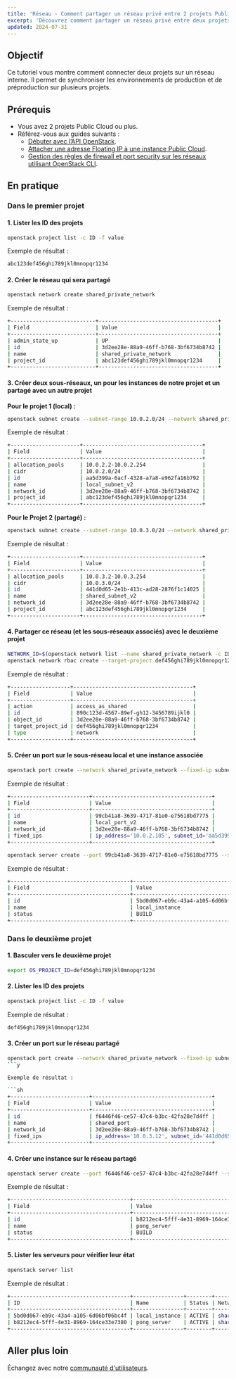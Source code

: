 ```yaml
---
title: 'Réseau - Comment partager un réseau privé entre 2 projets Public Cloud'
excerpt: 'Découvrez comment partager un réseau privé entre deux projets Public Cloud OVHcloud.'
updated: 2024-07-31
---
```

 
## Objectif
 
Ce tutoriel vous montre comment connecter deux projets sur un réseau interne. Il permet de synchroniser les environnements de production et de préproduction sur plusieurs projets.
 
## Prérequis

- Vous avez 2 projets Public Cloud ou plus.
- Référez-vous aux guides suivants :
  - [Débuter avec l’API OpenStack](/pages/public_cloud/compute/starting_with_nova).
  - [Attacher une adresse Floating IP à une instance Public Cloud](/pages/public_cloud/public_cloud_network_services/getting-started-03-attach-floating-ip-to-instance).
  - [Gestion des règles de firewall et port security sur les réseaux utilisant OpenStack CLI](/pages/public_cloud/compute/security_group_private_network).

## En pratique

### Dans le premier projet

#### 1. Lister les ID des projets

```sh
openstack project list -c ID -f value
 ```
Exemple de résultat :

```sh
abc123def456ghi789jkl0mnopqr1234
 ```

#### 2. Créer le réseau qui sera partagé

```sh
openstack network create shared_private_network
```

Exemple de résultat :

```sh
+---------------------------+--------------------------------------+
| Field                     | Value                                |
+---------------------------+--------------------------------------+
| admin_state_up            | UP                                   |
| id                        | 3d2ee28e-88a9-46ff-b768-3bf6734b8742 |
| name                      | shared_private_network               |
| project_id                | abc123def456ghi789jkl0mnopqr1234     |
+---------------------------+--------------------------------------+
```

#### 3. Créer deux sous-réseaux, un pour les instances de notre projet et un partagé avec un autre projet

**Pour le projet 1 (local) :**

```sh
openstack subnet create --subnet-range 10.0.2.0/24 --network shared_private_network --allocation-pool start=10.0.2.2,end=10.0.2.254 local_subnet_v2
```

Exemple de résultat :

```sh
+----------------------+--------------------------------------+
| Field                | Value                                |
+----------------------+--------------------------------------+
| allocation_pools     | 10.0.2.2-10.0.2.254                  |
| cidr                 | 10.0.2.0/24                          |
| id                   | aa5d399a-6acf-4328-a7a8-e962fa16b792 |
| name                 | local_subnet_v2                      |
| network_id           | 3d2ee28e-88a9-46ff-b768-3bf6734b8742 |
| project_id           | abc123def456ghi789jkl0mnopqr1234     |
+----------------------+--------------------------------------+
```

**Pour le Projet 2 (partagé) :**

```sh
openstack subnet create --subnet-range 10.0.3.0/24 --network shared_private_network --allocation-pool start=10.0.3.2,end=10.0.3.254 shared_subnet_v2
```

Exemple de résultat :

```sh
+----------------------+--------------------------------------+
| Field                | Value                                |
+----------------------+--------------------------------------+
| allocation_pools     | 10.0.3.2-10.0.3.254                  |
| cidr                 | 10.0.3.0/24                          |
| id                   | 441d0d65-2e1b-413c-ad28-2876f1c14025 |
| name                 | shared_subnet_v2                     |
| network_id           | 3d2ee28e-88a9-46ff-b768-3bf6734b8742 |
| project_id           | abc123def456ghi789jkl0mnopqr1234     |
+----------------------+--------------------------------------+
```

#### 4. Partager ce réseau (et les sous-réseaux associés) avec le deuxième projet

```sh
NETWORK_ID=$(openstack network list --name shared_private_network -c ID -f value)
openstack network rbac create --target-project def456ghi789jkl0mnopqr1234 --action access_as_shared --type network ${NETWORK_ID}
```

Exemple de résultat :

```sh
+-------------------+--------------------------------------+
| Field             | Value                                |
+-------------------+--------------------------------------+
| action            | access_as_shared                     |
| id                | 890c123d-4567-89ef-gh12-3456789ijkl0 |
| object_id         | 3d2ee28e-88a9-46ff-b768-3bf6734b8742 |
| target_project_id | def456ghi789jkl0mnopqr1234           |
| type              | network                              |
+-------------------+--------------------------------------+
```

#### 5. Créer un port sur le sous-réseau local et une instance associée

```sh
openstack port create --network shared_private_network --fixed-ip subnet=local_subnet_v2 local_port_v2
```

Exemple de résultat :

```sh
+-------------------------+--------------------------------------+
| Field                   | Value                                |
+-------------------------+--------------------------------------+
| id                      | 99cb41a8-3639-4717-81e0-e75618bd7775 |
| name                    | local_port_v2                        |
| network_id              | 3d2ee28e-88a9-46ff-b768-3bf6734b8742 |
| fixed_ips               | ip_address='10.0.2.185', subnet_id='aa5d399a-6acf-4328-a7a8-e962fa16b792' |
+-------------------------+--------------------------------------+
```

```sh
openstack server create --port 99cb41a8-3639-4717-81e0-e75618bd7775 --security-group default --key-name my_key --flavor d2-2 --image "Ubuntu 22.04" local_instance
```

Exemple de résultat :

```sh
+--------------------------------------+-----------------------------------------------------+
| Field                                | Value                                               |
+--------------------------------------+-----------------------------------------------------+
| id                                   | 5bd0d067-eb9c-43a4-a105-6d06bf06bc4f                |
| name                                 | local_instance                                      |
| status                               | BUILD                                               |
+--------------------------------------+-----------------------------------------------------+
```

### Dans le deuxième projet

#### 1. Basculer vers le deuxième projet

```sh
export OS_PROJECT_ID=def456ghi789jkl0mnopqr1234
```

#### 2. Lister les ID des projets

```sh
openstack project list -c ID -f value
```

Exemple de résultat :

```sh
def456ghi789jkl0mnopqr1234
```

#### 3. Créer un port sur le réseau partagé

```sh
openstack port create --network shared_private_network --fixed-ip subnet=shared_subnet_v2 shared_port
```y

Exemple de résultat :

```sh
+-------------------------+--------------------------------------+
| Field                   | Value                                |
+-------------------------+--------------------------------------+
| id                      | f6446f46-ce57-47c4-b3bc-42fa28e7d4ff |
| name                    | shared_port                          |
| network_id              | 3d2ee28e-88a9-46ff-b768-3bf6734b8742 |
| fixed_ips               | ip_address='10.0.3.12', subnet_id='441d0d65-2e1b-413c-ad28-2876f1c14025' |
+-------------------------+--------------------------------------+
```

#### 4. Créer une instance sur le réseau partagé

```sh
openstack server create --port f6446f46-ce57-47c4-b3bc-42fa28e7d4ff --security-group default --key-name my_key --flavor d2-2 --image "Ubuntu 22.04" pong_server
```

Exemple de résultat :

```sh
+--------------------------------------+-----------------------------------------------------+
| Field                                | Value                                               |
+--------------------------------------+-----------------------------------------------------+
| id                                   | b8212ec4-5fff-4e31-8969-164ce33e7380                |
| name                                 | pong_server                                         |
| status                               | BUILD                                               |
+--------------------------------------+-----------------------------------------------------+
```

#### 5. Lister les serveurs pour vérifier leur état
   
```sh
openstack server list
```

Exemple de résultat :

```sh
+--------------------------------------+----------------+--------+-----------------------------------+--------------+--------+
| ID                                   | Name           | Status | Networks                          | Image        | Flavor |
+--------------------------------------+----------------+--------+-----------------------------------+--------------+--------+
| 5bd0d067-eb9c-43a4-a105-6d06bf06bc4f | local_instance | ACTIVE | shared_private_network=10.0.2.185 | Ubuntu 22.04 | d2-2   |
| b8212ec4-5fff-4e31-8969-164ce33e7380 | pong_server    | ACTIVE | shared_private_network=10.0.3.12  | Ubuntu 22.04 | d2-2   |
+--------------------------------------+----------------+--------+-----------------------------------+--------------+--------+
```

## Aller plus loin
 
Échangez avec notre [communauté d'utilisateurs](/links/community).
